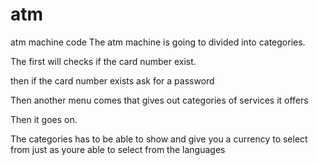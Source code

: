 # atm
 atm machine code
The atm machine is going to divided into categories.

The first will checks if the card number exist.

then if the card number exists ask for a password


Then another menu comes that gives out categories of services it offers


Then it goes on.

The categories has to be able to show and give you a currency to select from just as youre able to select from the languages
